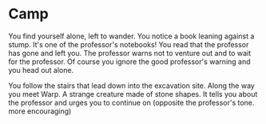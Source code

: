 # Camp

You find yourself alone, left to wander. You notice a book leaning against a stump. It's one of the professor's notebooks! You read that the professor has gone and left you. The professor warns not to venture out and to wait for the professor. Of course you ignore the good professor's warning and you head out alone. 

You follow the stairs that lead down into the excavation site. Along the way you meet Warp. A strange creature made of stone shapes. It tells you about the professor and urges you to continue on (opposite the professor's tone. more encouraging)
